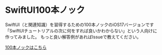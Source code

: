 # SwiftUI100本ノック

SwiftUI（と関連知識）を習得するための100本ノックのiOS17バージョンです
「SwiftUIチュートリアルの次に何をすれば良いかわからない」という人向けに作ってみました。
もっと良い解答例があればIssueで教えてください。

[100本ノックはこちら](Outputs/README.md)

